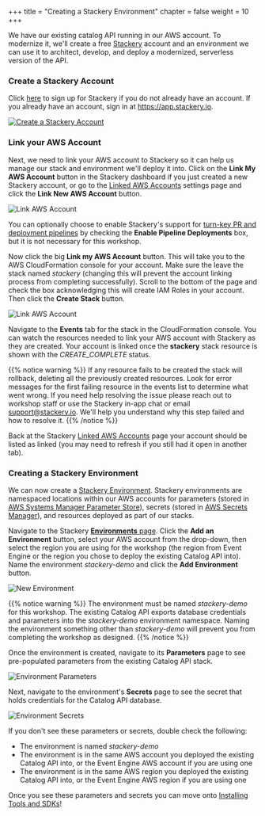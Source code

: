 +++
title = "Creating a Stackery Environment"
chapter = false
weight = 10
+++

We have our existing catalog API running in our AWS account. To modernize it, we'll create a free [Stackery](https://stackery.io) account and an environment we can use it to architect, develop, and deploy a modernized, serverless version of the API.

### Create a Stackery Account
Click [here](https://www.stackery.io/sign-up/?source=dotnet-workshop) to sign up for Stackery if you do not already have an account. If you already have an account, sign in at https://app.stackery.io.

[![Create a Stackery Account](/images/create-account.png)](https://www.stackery.io/sign-up/?source=dotnet-workshop)

### Link your AWS Account
Next, we need to link your AWS account to Stackery so it can help us manage our stack and environment we'll deploy it into. Click on the **Link My AWS Account** button in the Stackery dashboard if you just created a new Stackery account, or go to the [Linked AWS Accounts](https://app.stackery.io/settings/linked-accounts) settings page and click the **Link New AWS Account** button.

![Link AWS Account](/images/link.png)

You can optionally choose to enable Stackery's support for [turn-key PR and deployment pipelines](https://docs.stackery.io/docs/using-stackery/verification-pipeline) by checking the **Enable Pipeline Deployments** box, but it is not necessary for this workshop.

Now click the big **Link my AWS Account** button. This will take you to the AWS CloudFormation console for your account. Make sure the leave the stack named *stackery* (changing this will prevent the account linking process from completing successfully). Scroll to the bottom of the page and check the box acknowledging this will create IAM Roles in your account. Then click the **Create Stack** button.

![Link AWS Account](/images/link2.png)

Navigate to the **Events** tab for the stack in the CloudFormation console. You can watch the resources needed to link your AWS account with Stackery as they are created. Your account is linked once the **stackery** stack resource is shown with the *CREATE_COMPLETE* status.

{{% notice warning %}}
If any resource fails to be created the stack will rollback, deleting all the previously created resources. Look for error messages for the first failing resource in the events list to determine what went wrong. If you need help resolving the issue please reach out to workshop staff or use the Stackery in-app chat or email [support@stackery.io](mailto:support@stackery.io). We'll help you understand why this step failed and how to resolve it.
{{% /notice %}}

Back at the Stackery [Linked AWS Accounts](https://app.stackery.io/settings/linked-accounts) page your account should be listed as linked (you may need to refresh if you still had it open in another tab).

### Creating a Stackery Environment
We can now create a [Stackery Environment](https://docs.stackery.io/docs/using-stackery/environments). Stackery environments are namespaced locations within our AWS accounts for parameters (stored in [AWS Systems Manager Parameter Store](https://docs.aws.amazon.com/systems-manager/latest/userguide/systems-manager-parameter-store.html)), secrets (stored in [AWS Secrets Manager](https://aws.amazon.com/secrets-manager/)), and resources deployed as part of our stacks.

Navigate to the Stackery [**Environments** page](https://app.stackery.io/environments). Click the **Add an Environment** button, select your AWS account from the drop-down, then select the region you are using for the workshop (the region from Event Engine or the region you chose to deploy the existing Catalog API into). Name the environment *stackery-demo* and click the **Add Environment** button.

![New Environment](/images/environment.png)

{{% notice warning %}}
The environment must be named *stackery-demo* for this workshop. The existing Catalog API exports database credentials and parameters into the *stackery-demo* environment namespace. Naming the environment something other than *stackery-demo* will prevent you from completing the workshop as designed.
{{% /notice %}}

Once the environment is created, navigate to its **Parameters** page to see pre-populated parameters from the existing Catalog API stack.

![Environment Parameters](/images/parameters.png)

Next, navigate to the environment's **Secrets** page to see the secret that holds credentials for the Catalog API database.

![Environment Secrets](/images/secrets.png)

If you don't see these parameters or secrets, double check the following:

* The environment is named *stackery-demo*
* The environment is in the same AWS account you deployed the existing Catalog API into, or the Event Engine AWS account if you are using one
* The environment is in the same AWS region you deployed the existing Catalog API into, or the Event Engine AWS region if you are using one

Once you see these parameters and secrets you can move onto [Installing Tools and SDKs](./20_installing_tools_and_sdks.html)!
